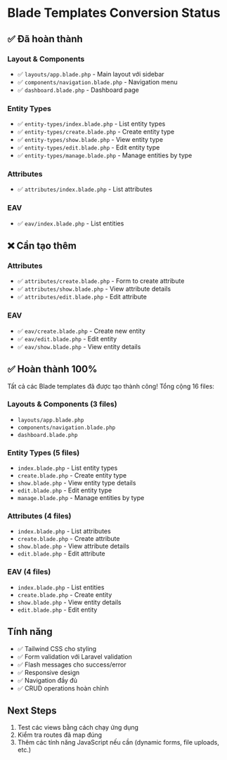 # Blade Templates Conversion Status

## ✅ Đã hoàn thành

### Layout & Components
- ✅ `layouts/app.blade.php` - Main layout với sidebar
- ✅ `components/navigation.blade.php` - Navigation menu
- ✅ `dashboard.blade.php` - Dashboard page

### Entity Types
- ✅ `entity-types/index.blade.php` - List entity types
- ✅ `entity-types/create.blade.php` - Create entity type
- ✅ `entity-types/show.blade.php` - View entity type
- ✅ `entity-types/edit.blade.php` - Edit entity type
- ✅ `entity-types/manage.blade.php` - Manage entities by type

### Attributes
- ✅ `attributes/index.blade.php` - List attributes

### EAV
- ✅ `eav/index.blade.php` - List entities

## ❌ Cần tạo thêm

### Attributes
- ✅ `attributes/create.blade.php` - Form to create attribute
- ✅ `attributes/show.blade.php` - View attribute details
- ✅ `attributes/edit.blade.php` - Edit attribute

### EAV
- ✅ `eav/create.blade.php` - Create new entity
- ✅ `eav/edit.blade.php` - Edit entity
- ✅ `eav/show.blade.php` - View entity details

## ✅ Hoàn thành 100%

Tất cả các Blade templates đã được tạo thành công! Tổng cộng 16 files:

### Layouts & Components (3 files)
- `layouts/app.blade.php`
- `components/navigation.blade.php`
- `dashboard.blade.php`

### Entity Types (5 files)
- `index.blade.php` - List entity types
- `create.blade.php` - Create entity type
- `show.blade.php` - View entity type details
- `edit.blade.php` - Edit entity type
- `manage.blade.php` - Manage entities by type

### Attributes (4 files)
- `index.blade.php` - List attributes
- `create.blade.php` - Create attribute
- `show.blade.php` - View attribute details
- `edit.blade.php` - Edit attribute

### EAV (4 files)
- `index.blade.php` - List entities
- `create.blade.php` - Create entity
- `show.blade.php` - View entity details
- `edit.blade.php` - Edit entity

## Tính năng
- ✅ Tailwind CSS cho styling
- ✅ Form validation với Laravel validation
- ✅ Flash messages cho success/error
- ✅ Responsive design
- ✅ Navigation đầy đủ
- ✅ CRUD operations hoàn chỉnh

## Next Steps
1. Test các views bằng cách chạy ứng dụng
2. Kiểm tra routes đã map đúng
3. Thêm các tính năng JavaScript nếu cần (dynamic forms, file uploads, etc.)

